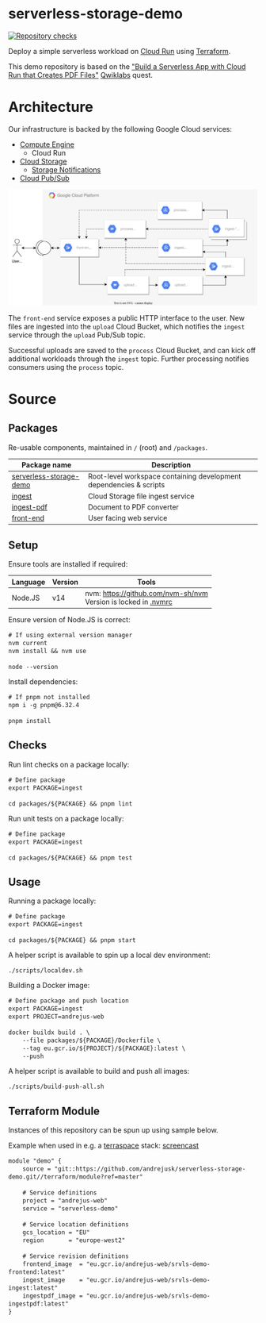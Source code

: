 # serverless-storage-demo
[![Repository checks](https://github.com/andrejusk/serverless-storage-demo/actions/workflows/push.yml/badge.svg)](https://github.com/andrejusk/serverless-storage-demo/actions/workflows/push.yml)


Deploy a simple serverless workload
on [Cloud Run](https://cloud.google.com/run/docs)
using [Terraform](https://www.terraform.io/docs).

This demo repository is based on the
["Build a Serverless App with Cloud Run that Creates PDF Files"](https://www.qwiklabs.com/focuses/8390?parent=catalog)
[Qwiklabs](https://www.qwiklabs.com/) quest.

# Architecture

Our infrastructure is backed by the following Google Cloud services:

- [Compute Engine](https://cloud.google.com/compute/docs)
    - Cloud Run
- [Cloud Storage](https://cloud.google.com/storage/docs)
    - [Storage Notifications](https://cloud.google.com/storage/docs/pubsub-notifications)
- [Cloud Pub/Sub](https://cloud.google.com/pubsub/docs)

![Cloud architecture diagram](./docs/demo_architecture.svg)

The `front-end` service exposes a public HTTP interface
to the user. New files are ingested into the `upload`
Cloud Bucket, which notifies the `ingest` service through
the `upload` Pub/Sub topic.

Successful uploads are saved to the `process` Cloud Bucket,
and can kick off additional workloads through the `ingest` topic.
Further processing notifies consumers using the `process` topic.

# Source

## Packages

Re-usable components, maintained in `/` (root) and `/packages`.

| Package name                                   | Description                                                        |
| ---------------------------------------------- | ------------------------------------------------------------------ |
| [serverless-storage-demo](package.json)        | Root-level workspace containing development dependencies & scripts |
| [ingest](packages/ingest/package.json)         | Cloud Storage file ingest service                                  |
| [ingest-pdf](packages/ingest-pdf/package.json) | Document to PDF converter                                          |
| [front-end](packages/front-end/package.json)   | User facing web service                                            |

## Setup

Ensure tools are installed if required:

| Language | Version | Tools                                                                         |
| -------- | ------- | ----------------------------------------------------------------------------- |
| Node.JS  | v14     | nvm: https://github.com/nvm-sh/nvm<br>Version is locked in [.nvmrc](./.nvmrc) |

Ensure version of Node.JS is correct:

    # If using external version manager
    nvm current
    nvm install && nvm use

    node --version

Install dependencies:

    # If pnpm not installed
    npm i -g pnpm@6.32.4

    pnpm install

## Checks

Run lint checks on a package locally:

    # Define package
    export PACKAGE=ingest

    cd packages/${PACKAGE} && pnpm lint


Run unit tests on a package locally:

    # Define package
    export PACKAGE=ingest

    cd packages/${PACKAGE} && pnpm test

## Usage

Running a package locally:

    # Define package
    export PACKAGE=ingest

    cd packages/${PACKAGE} && pnpm start

A helper script is available to spin up a local dev environment:

    ./scripts/localdev.sh

Building a Docker image:

    # Define package and push location
    export PACKAGE=ingest
    export PROJECT=andrejus-web

    docker buildx build . \
        --file packages/${PACKAGE}/Dockerfile \
        --tag eu.gcr.io/${PROJECT}/${PACKAGE}:latest \
        --push

A helper script is available to build and push all images:

    ./scripts/build-push-all.sh

## Terraform Module

Instances of this repository can be spun up using sample below.

Example when used in e.g.
a [terraspace](https://terraspace.cloud/) stack:
[screencast](https://asciinema.org/a/yKvb0eudE6w66c7tK8riZuLOR)

```hcl
module "demo" {
    source = "git::https://github.com/andrejusk/serverless-storage-demo.git//terraform/module?ref=master"

    # Service definitions
    project = "andrejus-web"
    service = "serverless-demo"

    # Service location definitions
    gcs_location = "EU"
    region       = "europe-west2"

    # Service revision definitions
    frontend_image  = "eu.gcr.io/andrejus-web/srvls-demo-frontend:latest"
    ingest_image    = "eu.gcr.io/andrejus-web/srvls-demo-ingest:latest"
    ingestpdf_image = "eu.gcr.io/andrejus-web/srvls-demo-ingestpdf:latest"
}
```
